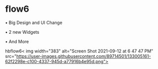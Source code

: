 # flow6
• Big Design and UI Change


• 2 new Widgets


• And More


hbflow6<
img width="383" alt="Screen Shot 2021-09-12 at 6 47 47 PM" src="https://user-images.githubusercontent.com/89714501/133005161-62f2298e-c100-4337-945d-a77916b4e95d.png">
